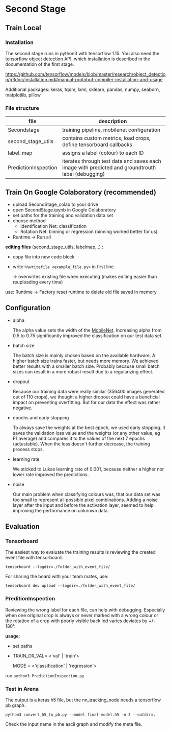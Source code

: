 # Second Stage



## Train Local

### Installation

The second stage runs in python3 with tensorflow 1.15. You also need the tensorflow object detection API, which installation is described in the documentation of the first stage.

https://github.com/tensorflow/models/blob/master/research/object_detection/g3doc/installation.md#manual-protobuf-compiler-installation-and-usage

Additional packages: keras, tqdm, lxml, sklearn, pandas, numpy, seaborn, matplotlib, pillow

### File structure

| file                 | description                                                  |
| -------------------- | ------------------------------------------------------------ |
| Secondstage          | training pipeline, mobilenet configuration                   |
| second_stage_utils   | contains custom metrics, load crops, define tensorboard callbacks |
| label_map            | assigns a label (colour) to each ID                          |
| PredictionInspection | iterates through test data and saves each image with predicted and groundtrouth label (debugging) |



## Train On Google Colaboratory (recommended)

- upload SecondStage_colab to your drive
- open SecondStage.ipynb in Google Colaboratory
- set paths for the training and validation data set
- choose method 
  - Identification Net: classification
  - Rotation Net: binning or regression (binning worked better for us)
- Runtime -> Run all



**editing files** (second_stage_utils, labelmap,..) **:**

- copy file into new code block

- write `%%writefile <example_file.py>` in first line

  -> overwrites existing file when executing (makes editing easier than reuploading every time)

use: Runtime -> Factory reset runtime to delete old file saved in memory



## Configuration

- alpha

  The alpha value sets the width of the [MobileNet](https://github.com/keras-team/keras-applications/blob/master/keras_applications/mobilenet.py). Increasing alpha from 0.5 to 0.75 significantly   improved the classification on our test data set.

- batch size

  The batch size is mainly chosen based on the available hardware. A higher batch size trains faster, but needs more memory. We achieved better results with a smaller batch size. Probably because small batch sizes can result in a more robust result due to a regularizing effect.

- dropout

  Because our training data were really similar (356400 images generated out of 110 crops), we thought a higher dropout could have a beneficial impact on preventing overfitting. But for our data the effect was rather negative.

- epochs and early stopping

  To always save the weights at the best epoch, we used early stopping. It saves the validation loss value and the weights (or any other value, eg F1 average) and compares it to the values of the next 7 epochs (adjustable). When the loss doesn't further decrease, the training process stops. 

- learning rate

  We sticked to Lukas learning rate of 0.001, because neither a higher nor lower rate improved the predictions.

- noise

  Our main problem when classifying colours was, that our data set was too small to represent all possible pixel combinations. Adding a noise layer after the input and before the activation layer, seemed to help improving the performance on unknown data.
  
  

## Evaluation

### Tensorboard

The easiest way to evaluate the training results is reviewing the created event file with tensorboard.

`tensorboard --logdir=./folder_with_event_file/`

For sharing the board with your team mates, use:

`tensorboard dev upload --logdir=./folder_with_event_file/`



### PreditionInspection

Reviewing the wrong label for each file, can help with debugging. Especially when one original crop is always or never marked with a wrong colour or the rotation of a crop with poorly visible back led varies deviates by +/- 180°.

**usage**:

- set paths

- TRAIN_OR_VAL= <'val' | 'train'>

  MODE = <'classification' | 'regression'>

run `python3 PredictionInspection.py`



### Test in Arena

The output is a keras h5 file, but the nn_tracking_node needs a tensorflow pb graph.

`python3 convert_h5_to_pb.py --model final-model.h5 -n 3 --outdir=.`

Check the input name in the ascii graph and modify the meta file.



